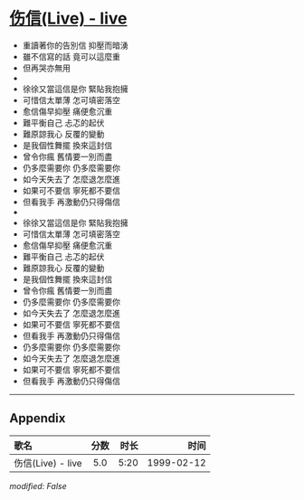 # [伤信(Live) - live](https://music.163.com/song?id=67675)

* 重讀著你的告別信 抑壓而暗湧
* 雖不信寫的話 竟可以這麼重
* 但再哭亦無用
* 
* 徐徐又當這信是你 緊貼我抱擁
* 可惜信太單薄 怎可填密落空
* 愈信傷早抑壓 痛便愈沉重
* 難平衡自己 忐忑的起伏
* 難原諒我心 反覆的變動
* 是我個性舞擺 換來這封信
* 曾令你瘋 舊情要一別而盡
* 仍多麼需要你 仍多麼需要你
* 如今天失去了 怎麼退怎麼進
* 如果可不要信 寧死都不要信
* 但看我手 再激動仍只得傷信
* 
* 徐徐又當這信是你 緊貼我抱擁
* 可惜信太單薄 怎可填密落空
* 愈信傷早抑壓 痛便愈沉重
* 難平衡自己 忐忑的起伏
* 難原諒我心 反覆的變動
* 是我個性舞擺 換來這封信
* 曾令你瘋 舊情要一別而盡
* 仍多麼需要你 仍多麼需要你
* 如今天失去了 怎麼退怎麼進
* 如果可不要信 寧死都不要信
* 但看我手 再激動仍只得傷信
* 仍多麼需要你 仍多麼需要你
* 如今天失去了 怎麼退怎麼進
* 如果可不要信 寧死都不要信
* 但看我手 再激動仍只得傷信


---

## Appendix

|歌名|分数|时长|时间|
|:---|:---:|---:|---:|
|伤信(Live) - live|5.0|5:20|1999-02-12

*modified: False*